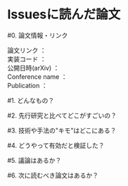 # Issuesに読んだ論文

#0. 論文情報・リンク
 
論文リンク ：   
実装コード ：   
公開日時(arXiv) ：   
Conference name ：  
Publication ：  
 
#1. どんなもの？
 
#2. 先行研究と比べてどこがすごいの？
 
#3. 技術や手法の"キモ"はどこにある？
 
#4. どうやって有効だと検証した？
 
#5. 議論はあるか？
 
#6. 次に読むべき論文はあるか？
